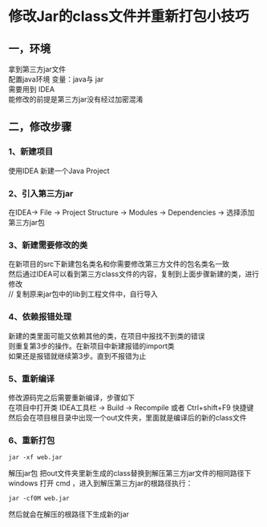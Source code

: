 # 修改Jar的class文件并重新打包小技巧
## 一，环境
拿到第三方jar文件  
配置java环境 变量：java与 jar  
需要用到 IDEA  
能修改的前提是第三方jar没有经过加密混淆  
## 二，修改步骤
### 1、新建项目
使用IDEA 新建一个Java Project
### 2、引入第三方jar
在IDEA-> File -> Project Structure -> Modules -> Dependencies -> 选择添加第三方jar包
### 3、新建需要修改的类
在新项目的src下新建包名类名和你需要修改第三方文件的包名类名一致  
然后通过IDEA可以看到第三方class文件的内容，复制到上面步骤新建的类，进行修改  
// 复制原来jar包中的lib到工程文件中，自行导入
### 4、依赖报错处理
新建的类里面可能又依赖其他的类，在项目中报找不到类的错误  
则重复第3步的操作。在新项目中新建报错的import类  
如果还是报错就继续第3步。直到不报错为止  
### 5、重新编译
修改源码完之后需要重新编译，步骤如下  
在项目中打开类 IDEA工具栏 -> Build -> Recompile 或者 Ctrl+shift+F9 快捷键  
然后会在项目根目录中出现一个out文件夹，里面就是编译后的新的class文件  
### 6、重新打包 
```
jar -xf web.jar
``` 
解压jar包
把out文件夹里新生成的class替换到解压第三方jar文件的相同路径下
windows 打开 cmd ，进入到解压第三方jar的根路径执行：
```
jar -cf0M web.jar
```
然后就会在解压的根路径下生成新的jar
